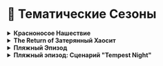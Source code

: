 # 🎉 Тематические Сезоны

<details>

<summary><strong>Красноносое Нашествие</strong></summary>

В комплекс проникла [неизвестная организация](../../custom-classes/custom-teams/childs-of-honkmother.md). Её представители встречаются во всех сферах комплекса, от Персонала Класса-D до SCP. Их мотивы и цели неизвестны…

**Дитя Красного Носа**: В начале раунда любой Игрок имеет шанс на получение роли "Дитя Красного Носа". Данная роль сохраняется на протяжении всего раунда и не теряется при смерти игрока.

</details>

<details>

<summary><strong>The Return of Затерянный Хаосит</strong></summary>

Повстанец Хаоса, получивший огромную аномальную силу, сеет с её помощью хаос во всём комплексе, не жалея даже своих “Союзников”.

Во время Тематического сезона встречается тематическая версия класса - [Затерянный Хаосит](../../custom-classes/chi/lost-chaos.md).

</details>

<details>

<summary><strong>Пляжный Эпизод</strong></summary>

Палящее солнце и невыносимая жара - те атрибуты, которые заставляют многих людей ждать лета… Однако только в том случае, если они собираются отдыхать в это время. Ведь работа в таких условиях превращается в сущий АД. Как назло, сотрудникам комплекса редко предоставляется шанс выйти на отпуск летом...

**Что-нибудь выпить…**: Во время события, концентрация SCP-207, SCP-207? и SCP-1853 будет повышена. Они прибывают с Фазовым Телепортом Логоса, а также могут выпасть с любого игрока при его смерти.

**Невыносимая жара**: Из-за сильной жары, все, кто носит броню, постоянно испытывают негативные эффекты. Здесь стоит выбор: патроны или комфортное время провождение… Однако, любые напитки компенсируют этот эффект, и, используя их, можно отлично себя чувствовать даже с тяжелой бронёй!

**Тепловой удар**: С определённым шансом любой игрок может получить тепловой удар. Он увеличит свою скорость, но будет хуже ориентироваться в пространстве. А если в этот момент на игроке будет одета броня, то он получит удушение. SCP-207 же убирает возможность получения теплового удара, а SCP-207? защищает от теплового удара в броне, но сильно увеличивает шанс на получение обычного.

**Пляжные мячи**: Менеджером Комплекса было заказано много пляжных мячей. На них видно потертые буквы “Раз”. Остальную надпись разобрать невозможно. Что интересного могут таить в себе эти мячи?

Во время Тематического Сезона встречается тематическая версия класса -[ SCP-343](../../custom-classes/tut/scp-343.md).

</details>

<details>

<summary><strong>Пляжный эпизод: Сценарий "Tempest Night"</strong></summary>

Шторм, казалось бы, довольно предсказуемое погодное явление, но Зона 02 не была готова к такой перемене погоды. Так ещё и внешние враги норовят проникнуть в комплекс во время сия бедствия. Среди Повстанцев Хаоса даже ходит слух, что в такой шторм можно встретить… Призрака?!

**Гроза**: На улице снижена видимость, а также постоянно бьет молния, которая сполна может травмировать неудачника, попавшего под неё.

**Поломка проводки**: Помимо всего прочего, удары молнии влекут за собой перебои с электричеством. От выключения света во всей зоне и блокировки случайных дверей до активации тесла ворот и даже Боеголовки Альфа.

</details>

